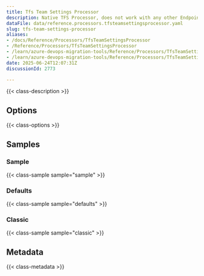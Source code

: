 ```yaml
---
title: Tfs Team Settings Processor
description: Native TFS Processor, does not work with any other Endpoints.
dataFile: data/reference.processors.tfsteamsettingsprocessor.yaml
slug: tfs-team-settings-processor
aliases:
- /docs/Reference/Processors/TfsTeamSettingsProcessor
- /Reference/Processors/TfsTeamSettingsProcessor
- /learn/azure-devops-migration-tools/Reference/Processors/TfsTeamSettingsProcessor
- /learn/azure-devops-migration-tools/Reference/Processors/TfsTeamSettingsProcessor/index.md
date: 2025-06-24T12:07:31Z
discussionId: 2773

---
```

{{< class-description >}}

## Options

{{< class-options >}}

## Samples

### Sample

{{< class-sample sample="sample" >}}

### Defaults

{{< class-sample sample="defaults" >}}

### Classic

{{< class-sample sample="classic" >}}

## Metadata

{{< class-metadata >}}
